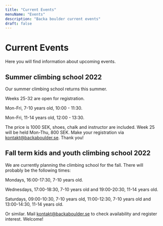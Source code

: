 ```yaml
---
title: "Current Events"
menuName: "Events"
description: "Backa boulder current events"
draft: false
---
```


# Current Events

Here you will find information about upcoming events.


## Summer climbing school 2022

Our summer climbing school returns this summer. 

Weeks 25-32 are open for registration.

Mon-Fri, 7-10 years old, 10:00 - 11:30.

Mon-Fri, 11-14 years old, 12:00 - 13:30.

The price is 1000 SEK, shoes, chalk and instructor are included. 
Week 25 will be held Mon-Thu, 800 SEK. 
Make your registration via kontakt@backaboulder.se. Thank you!

## Fall term kids and youth climbing school 2022

We are currently planning the climbing school for the fall. There will probably be the following times:

Mondays, 16:00-17:30, 7-10 years old. 

Wednesdays, 17:00-18:30, 7-10 years old and 19:00-20:30, 11-14 years old.

Saturdays, 09:00-10:30, 7-10 years old, 11:00-12:30, 7-10 years old and 13:00-14:30, 11-14 years old.

Or similar.
Mail kontakt@backaboulder.se to check availability and register interest. 
Welcome!
